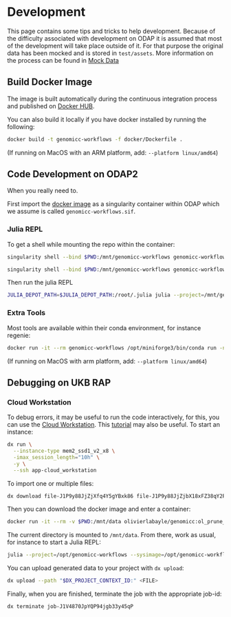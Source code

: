 # Development

This page contains some tips and tricks to help development. Because of the difficulty associated with development on ODAP it is assumed that most of the development will take place outside of it. For that purpose the original data has been mocked and is stored in `test/assets`. More information on the process can be found in [Mock Data](@ref)

## Build Docker Image

The image is built automatically during the continuous integration process and published on [Docker HUB](https://hub.docker.com/repository/docker/olivierlabayle/genomicc-workflows/tags).

You can also build it locally if you have docker installed by running the following:

```bash
docker build -t genomicc-workflows -f docker/Dockerfile .
```

(If running on MacOS with an ARM platform, add: `--platform linux/amd64`)

## Code Development on ODAP2

When you really need to.

First import the [docker image](https://hub.docker.com/repository/docker/olivierlabayle/genomicc-workflows/general) as a singularity container within ODAP which we assume is called `genomicc-workflows.sif`.

### Julia REPL

To get a shell while mounting the repo within the container:

```bash
singularity shell --bind $PWD:/mnt/genomicc-workflows genomicc-workflows.sif
```

```bash
singularity shell --bind $PWD:/mnt/genomicc-workflows genomicc-workflows.sif 
```

Then run the julia REPL

```bash
JULIA_DEPOT_PATH=$JULIA_DEPOT_PATH:/root/.julia julia --project=/mnt/genomicc-workflows
```

### Extra Tools

Most tools are available within their conda environment, for instance regenie:

```bash
docker run -it --rm genomicc-workflows /opt/miniforge3/bin/conda run -n regenie_env regenie --help
```

(If running on MacOS with arm platform, add: `--platform linux/amd64`)


## Debugging on UKB RAP

### Cloud Workstation

To debug errors, it may be useful to run the code interactively, for this, you can use the [Cloud Workstation](https://documentation.dnanexus.com/developer/cloud-workstation). This [tutorial](https://academy.dnanexus.com/interactivecloudcomputing/cloudworkstation) may also be useful. To start an instance:

```bash
dx run \
  --instance-type mem2_ssd1_v2_x8 \
  -imax_session_length="10h" \
  -y \
  --ssh app-cloud_workstation
```

To import one or multiple files:

```bash
dx download file-J1P9y88JjZjXfq4Y5gYBxk86 file-J1P9y88JjZjbX18xFZ38qY2P
```

Then you can download the docker image and enter a container:

```bash
docker run -it --rm -v $PWD:/mnt/data olivierlabayle/genomicc:ol_prune_ukb_merge /bin/bash
```

The current directory is mounted to `/mnt/data`. From there, work as usual, for instance to start a Julia REPL:

```bash
julia --project=/opt/genomicc-workflows --sysimage=/opt/genomicc-workflows/GenomiccWorkflows.so --startup-file=no
```

You can upload generated data to your project with `dx upload`:

```bash
dx upload --path "$DX_PROJECT_CONTEXT_ID:" <FILE>
```

Finally, when you are finished, terminate the job with the appropriate job-id:

```bash
dx terminate job-J1V4870JpYQP94jgb33y45qP
```